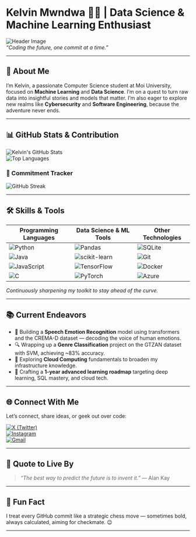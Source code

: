 # Kelvin Mwndwa 👨‍💻 | Data Science & Machine Learning Enthusiast

![Header Image](https://images.unsplash.com/photo-1519389950473-47ba0277781c?auto=format&fit=crop&w=1350&q=80)  
*“Coding the future, one commit at a time.”*

---

## 🚀 About Me

I’m Kelvin, a passionate Computer Science student at Moi University, focused on **Machine Learning** and **Data Science**. I’m on a quest to turn raw data into insightful stories and models that matter. I’m also eager to explore new realms like **Cybersecurity** and **Software Engineering**, because the adventure never ends.

---

## 📊 GitHub Stats & Contribution

![Kelvin's GitHub Stats](https://github-readme-stats.vercel.app/api?username=kelvin17-glitch&show_icons=true&count_private=true&theme=radical)  
![Top Languages](https://github-readme-stats.vercel.app/api/top-langs/?username=kelvin17-glitch&layout=compact&theme=radical)

### 📅 Commitment Tracker

![GitHub Streak](https://github-readme-streak-stats.herokuapp.com/?user=kelvin17-glitch&theme=radical)

---

## 🛠️ Skills & Tools

| Programming Languages | Data Science & ML Tools         | Other Technologies        |
|----------------------|--------------------------------|--------------------------|
| ![Python](https://img.shields.io/badge/-Python-3776AB?style=for-the-badge&logo=python&logoColor=white) | ![Pandas](https://img.shields.io/badge/-Pandas-150458?style=for-the-badge&logo=pandas&logoColor=white) | ![SQLite](https://img.shields.io/badge/-SQLite-003B57?style=for-the-badge&logo=sqlite&logoColor=white) |
| ![Java](https://img.shields.io/badge/-Java-007396?style=for-the-badge&logo=java&logoColor=white) | ![scikit-learn](https://img.shields.io/badge/-scikit--learn-F7931E?style=for-the-badge&logo=scikit-learn&logoColor=white) | ![Git](https://img.shields.io/badge/-Git-F05032?style=for-the-badge&logo=git&logoColor=white) |
| ![JavaScript](https://img.shields.io/badge/-JavaScript-F7DF1E?style=for-the-badge&logo=javascript&logoColor=black) | ![TensorFlow](https://img.shields.io/badge/-TensorFlow-FF6F00?style=for-the-badge&logo=tensorflow&logoColor=white) | ![Docker](https://img.shields.io/badge/-Docker-2496ED?style=for-the-badge&logo=docker&logoColor=white) |
| ![C](https://img.shields.io/badge/-C-00599C?style=for-the-badge&logo=c&logoColor=white) | ![PyTorch](https://img.shields.io/badge/-PyTorch-EE4C2C?style=for-the-badge&logo=pytorch&logoColor=white) | ![Azure](https://img.shields.io/badge/-Azure-0078D4?style=for-the-badge&logo=microsoft-azure&logoColor=white) |

*Continuously sharpening my toolkit to stay ahead of the curve.*

---

## 📚 Current Endeavors

- 🎯 Building a **Speech Emotion Recognition** model using transformers and the CREMA-D dataset — decoding the voice of human emotions.
- 🔍 Wrapping up a **Genre Classification** project on the GTZAN dataset with SVM, achieving ~83% accuracy.
- 🌱 Exploring **Cloud Computing** fundamentals to broaden my infrastructure knowledge.
- 🧠 Crafting a **1-year advanced learning roadmap** targeting deep learning, SQL mastery, and cloud tech.

---

## 🌐 Connect With Me

Let’s connect, share ideas, or geek out over code:

[![X (Twitter)](https://img.shields.io/badge/-@its_kelvin17-1DA1F2?style=for-the-badge&logo=twitter&logoColor=white)](https://twitter.com/its_kelvin17)  
[![Instagram](https://img.shields.io/badge/-@mwndwa._-E4405F?style=for-the-badge&logo=instagram&logoColor=white)](https://instagram.com/mwndwa._)  
[![Gmail](https://img.shields.io/badge/-kelvin17.glitch@gmail.com-D14836?style=for-the-badge&logo=gmail&logoColor=white)](mailto:kelvin17.glitch@gmail.com)

---

## 💬 Quote to Live By

> *“The best way to predict the future is to invent it.”* — Alan Kay

---

## 📌 Fun Fact

I treat every GitHub commit like a strategic chess move — sometimes bold, always calculated, aiming for checkmate. 😉

---
